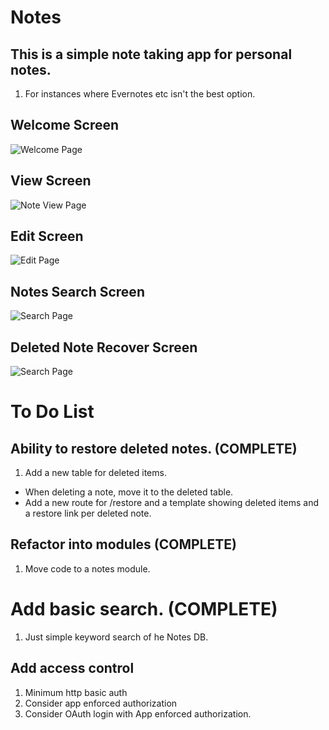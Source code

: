 # Notes

## This is a simple note taking app for personal notes. 

1. For instances where Evernotes etc isn't the best option.


## Welcome Screen
![Welcome Page](https://nexus.viclab.org/static/images/WelcomePage.png)

## View Screen
![Note View Page](https://nexus.viclab.org/static/images/NoteView.png)

## Edit Screen
![Edit Page](https://nexus.viclab.org/static/images/NoteEdit.png)

## Notes Search Screen
![Search Page](https://nexus.viclab.org/static/images/NoteSearch.png)

## Deleted Note Recover Screen
![Search Page](https://nexus.viclab.org/static/images/NoteRecover.png)



# To Do List

## Ability to restore deleted notes. (COMPLETE)
1. Add a new table for deleted items.
  + When deleting a note, move it to the deleted table.
  + Add a new route for /restore and a template showing deleted items and a restore link per deleted note.

## Refactor into modules (COMPLETE)
1. Move code to a notes module.

# Add basic search. (COMPLETE)
1. Just simple keyword search of he Notes DB.

## Add access control
1. Minimum http basic auth
2. Consider app enforced authorization
3. Consider OAuth login with App enforced authorization. 
